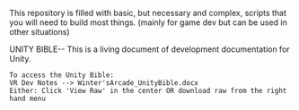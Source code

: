 This repository is filled with basic, but necessary and complex, scripts that you will need to build most things. 
(mainly for game dev but can be used in other situations)

UNITY BIBLE-- This is a living document of development documentation for Unity.

	To access the Unity Bible:
	VR Dev Notes --> Winter'sArcade_UnityBible.docx
	Either: Click 'View Raw' in the center OR download raw from the right hand menu
